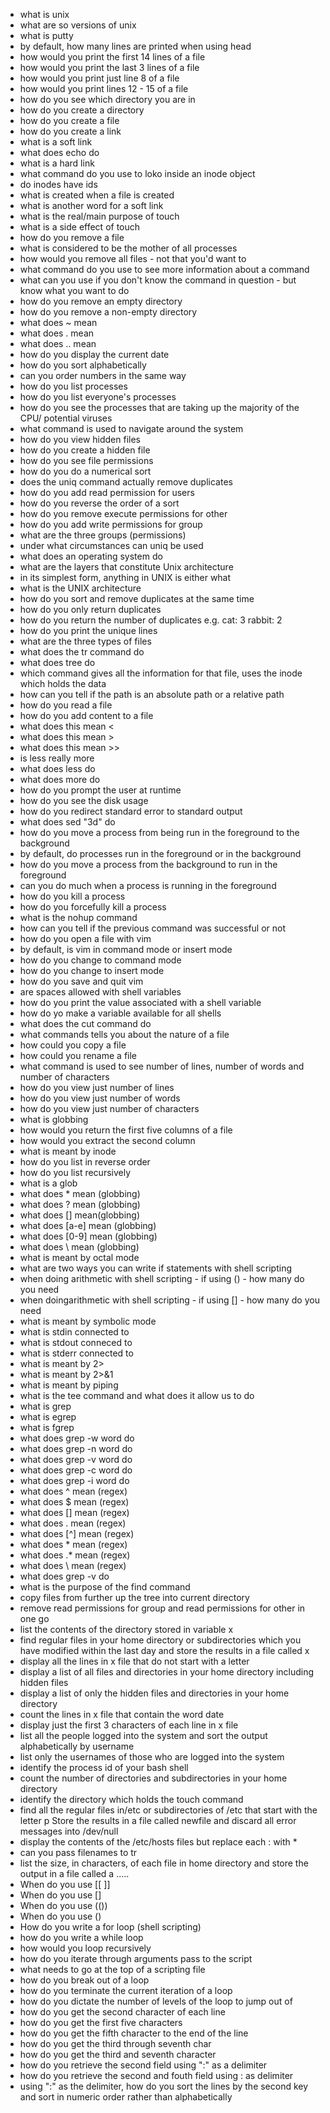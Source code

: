 * what is unix
* what are so versions of unix
* what is putty
* by default, how many lines are printed when using head
* how would you print the first 14 lines of a file
* how would you print the last 3 lines of a file
* how would you print just line 8 of a file
* how would you print lines 12 - 15 of a file
* how do you see which directory you are in
* how do you create a directory
* how do you create a file
* how do you create a link
* what is a soft link
* what does echo do
* what is a hard link
* what command do you use to loko inside an inode object
* do inodes have ids
* what is created when a file is created
* what is another word for a soft link
* what is the real/main purpose of touch
* what is a side effect of touch
* how do you remove a file
* what is considered to be the mother of all processes
* how would you remove all files - not that you'd want to
* what command do you use to see more information about a command
* what can you use if you don't know the command in question  - but know what you want to do
* how do you remove an empty directory
* how do you remove a non-empty directory
* what does ~ mean
* what does . mean
* what does .. mean
* how do you display the current date
* how do you sort alphabetically
* can you order numbers in the same way
* how do you list processes
* how do you list everyone's processes
* how do you see the processes that are taking up the majority of the CPU/ potential viruses
* what command is used to navigate around the system
* how do you view hidden files
* how do you create a hidden file
* how do you see file permissions
* how do you do a numerical sort
* does the uniq command actually remove duplicates
* how do you add read permission for users
* how do you reverse the order of a sort
* how do you remove execute permissions for other
* how do you add write permissions for group
* what are the three groups (permissions)
* under what circumstances can uniq be used
* what does an operating system do
* what are the layers that constitute Unix architecture
* in its simplest form, anything in UNIX is either what
* what is the UNIX architecture
* how do you sort and remove duplicates at the same time
* how do you only return duplicates
* how do you return the number of duplicates e.g. cat: 3  rabbit: 2
* how do you print the unique lines
* what are the three types of files
* what does the tr command do
* what does tree do
* which command gives all the information for that file, uses the inode which holds the data
* how can you tell if the path is an absolute path or a relative path
* how do you read a file
* how do you add content to a file
* what does this mean <
* what does this mean >
* what does this mean >>
* is less really more
* what does less do
* what does more do
* how do you prompt the user at runtime
* how do you see the disk usage
* how do you redirect standard error to standard output
* what does sed "3d"  do
* how do you move a process from being run in the foreground to the background
* by default, do processes run in the foreground or in the background
* how do you move a process from the background to run in the foreground
* can you do much when a process is running in the foreground
* how do you kill a process
* how do you forcefully kill a process
* what is the nohup command
* how can you tell if the previous command was successful or not
* how do you open a file with vim
* by default, is vim in command mode or insert mode
* how do you change to command mode
* how do you change to insert mode
* how do you save and quit vim
* are spaces allowed with shell variables
* how do you print the value associated with a shell variable
* how do yo make a variable available for all shells
* what does the cut command do
* what commands tells you about the nature of a file
* how could you copy a file
* how could you rename a file
* what command is used to see number of lines, number of words and number of characters
* how do you view just number of lines
* how do you view just number of words
* how do you view just number of characters
* what is globbing
* how would you return the first five columns of a file
* how would you extract the second column
* what is meant by inode
* how do you list in reverse order
* how do you list recursively
* what is a glob
* what does * mean (globbing)
* what does ? mean (globbing)
* what does [] mean(globbing)
* what does [a-e] mean (globbing)
* what does [0-9] mean (globbing)
* what does \ mean (globbing)
* what is meant by octal mode
* what are two ways you can write if statements with shell scripting
* when doing arithmetic with shell scripting - if using () - how many do you need
* when doingarithmetic with shell scripting - if using [] - how many do you need
* what is meant by symbolic mode
* what is stdin connected to
* what is stdout conneced to
* what is stderr connected to
* what is meant by 2>
* what is meant by 2>&1
* what is meant by piping
* what is the tee command and what does it allow us to do
* what is grep
* what is egrep
* what is fgrep
* what does grep -w word     do
* what does grep -n word     do
* what does grep -v   word   do
* what does grep -c   word do
* what does grep -i   word do
* what does ^ mean (regex)
* what does $ mean (regex)
* what does [] mean (regex)
* what does . mean (regex)
* what does [^] mean (regex)
* what does * mean (regex)
* what does .* mean (regex)
* what does \ mean (regex)
* what does grep -v do
* what is the purpose of the find command
* copy files from further up the tree into current directory
* remove read permissions for group and read permissions for other in one go
* list the contents of the directory stored in variable x
* find regular files in your home directory or subdirectories
which you have modified within the last day and 
store the results in a file called x
* display all the lines in x file that do not start with
a letter
* display a list of all files and directories in your
home directory including hidden files
* display a list of only the hidden files and directories
in your home directory
* count the lines in x file that contain the
word date
* display just the first 3 characters
of each line in x file
* list all the people logged into the
system and sort the output alphabetically
by username
* list only the usernames of those who are logged into
the system
* identify the process id of your bash shell
* count the number of directories and subdirectories
in your home directory
* identify the directory which holds the touch command
* find all the regular files in/etc
or subdirectories of /etc that start with the letter p
Store the results in a file called 
newfile  and discard all error messages
into /dev/null
* display the contents of the /etc/hosts files but replace each
: with *
* can you pass filenames to tr
* list the size, in characters, of each file in home directory
and store the output in a file called a .....
* When do you use [[ ]] 
* When do you use []
* When do you use (())
* When do you use ()
* How do you write a for loop (shell scripting)
* how do you write a while loop
* how would you loop recursively
* how do you iterate through arguments pass to the script
* what needs to go at the top of a scripting file
* how do you break out of a loop
* how do you terminate the current iteration of a loop
* how do you dictate the number of levels of the loop to jump out of
* how do you get the second character of each line
* how do you get the first five characters
* how do you get the fifth character to the end of the line
* how do you get the third through seventh char
* how do you get the third and seventh character
* how do you retrieve the second field using ":" as a delimiter
* how do you retrieve the second and fouth field using : as delimiter 
* using ":" as the delimiter, how do you sort the lines by the second key and sort in numeric order rather than alphabetically



